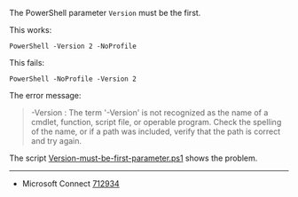 
The PowerShell parameter `Version` must be the first.

This works:

    PowerShell -Version 2 -NoProfile

This fails:

    PowerShell -NoProfile -Version 2

The error message:

> -Version : The term '-Version' is not recognized as the name of a cmdlet,
function, script file, or operable program. Check the spelling of the name,
or if a path was included, verify that the path is correct and try again.

The script [Version-must-be-first-parameter.ps1](Version-must-be-first-parameter.ps1) shows the problem.

---

- Microsoft Connect [712934](https://connect.microsoft.com/PowerShell/Feedback/Details/712934)

